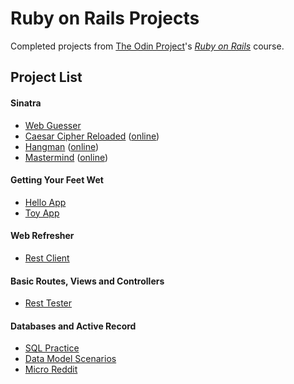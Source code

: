 # Ruby on Rails Projects

Completed projects from [The Odin Project](http://www.theodinproject.com/)'s *[Ruby on Rails](http://www.theodinproject.com/ruby-on-rails)* course.

## Project List

#### Sinatra
- [Web Guesser](https://github.com/daglilley/odin-rails/tree/master/project_sinatra/web_guesser)
- [Caesar Cipher Reloaded](https://github.com/daglilley/odin-rails/tree/master/project_sinatra/caesar_cipher_reloaded) ([online](https://odin-caesar-cipher.herokuapp.com/))
- [Hangman](https://github.com/daglilley/odin-rails/tree/master/project_sinatra/hangman) ([online](https://odin-hangman.herokuapp.com/))
- [Mastermind](https://github.com/daglilley/odin-rails/tree/master/project_sinatra/mastermind) ([online](https://odin-mastermind.herokuapp.com/))

#### Getting Your Feet Wet
- [Hello App](https://github.com/daglilley/odin-rails/tree/master/project_feet_wet/hello_app)
- [Toy App](https://github.com/daglilley/odin-rails/tree/master/project_feet_wet/toy_app)

#### Web Refresher
- [Rest Client](https://github.com/daglilley/odin-rails/tree/master/project_web_refresher/rest_client)

#### Basic Routes, Views and Controllers
- [Rest Tester](https://github.com/daglilley/odin-rails/tree/master/project_basic_rvc/rest_tester)

#### Databases and Active Record
- [SQL Practice](https://github.com/daglilley/odin-rails/tree/master/project_sql_database)
- [Data Model Scenarios](https://github.com/daglilley/odin-rails/tree/master/project_active_record/scenarios)
- [Micro Reddit](https://github.com/daglilley/odin-rails/tree/master/project_active_record/micro-reddit)
